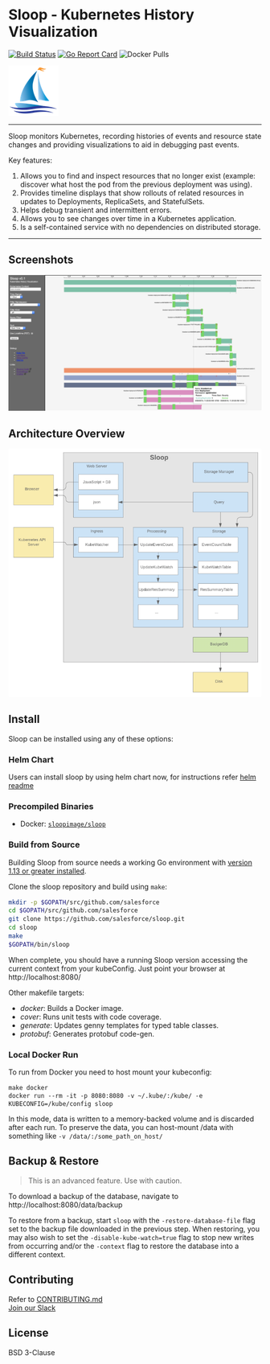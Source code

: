 # Sloop - Kubernetes History Visualization

[![Build Status](https://travis-ci.org/salesforce/sloop.svg?branch=master)](https://travis-ci.org/salesforce/sloop)
[![Go Report Card](https://goreportcard.com/badge/github.com/salesforce/sloop)](https://goreportcard.com/report/github.com/salesforce/sloop)
![Docker Pulls](https://img.shields.io/docker/pulls/sloopimage/sloop)

<img src="https://github.com/salesforce/sloop/raw/master/other/sloop_logo_color_small_notext.png">

----

Sloop monitors Kubernetes, recording histories of events and resource state changes 
and providing visualizations to aid in debugging past events.  

Key features:

1. Allows you to find and inspect resources that no longer exist (example: discover what host the pod from the previous deployment was using).
1. Provides timeline displays that show rollouts of related resources in updates to Deployments, ReplicaSets, and StatefulSets.
1. Helps debug transient and intermittent errors.
1. Allows you to see changes over time in a Kubernetes application.
1. Is a self-contained service with no dependencies on distributed storage.

----

## Screenshots

![Screenshot1](other/screenshot1.png?raw=true "Screenshot 1")

## Architecture Overview

![Architecture](other/architecture.png?raw=true "Architecture")

## Install

Sloop can be installed using any of these options:

### Helm Chart

Users can install sloop by using helm chart now, for instructions refer [helm readme](helm/sloop/README.md)

### Precompiled Binaries

- Docker: [`sloopimage/sloop`](https://hub.docker.com/r/sloopimage/sloop)

### Build from Source

Building Sloop from source needs a working Go environment
with [version 1.13 or greater installed](https://golang.org/doc/install).

Clone the sloop repository and build using `make`:

```sh
mkdir -p $GOPATH/src/github.com/salesforce
cd $GOPATH/src/github.com/salesforce
git clone https://github.com/salesforce/sloop.git
cd sloop
make
$GOPATH/bin/sloop
```

When complete, you should have a running Sloop version accessing the current context from your kubeConfig. Just point your browser at http://localhost:8080/

Other makefile targets:

* *docker*: Builds a Docker image.
* *cover*: Runs unit tests with code coverage.
* *generate*: Updates genny templates for typed table classes.
* *protobuf*: Generates protobuf code-gen.

### Local Docker Run

To run from Docker you need to host mount your kubeconfig:

```shell script
make docker
docker run --rm -it -p 8080:8080 -v ~/.kube/:/kube/ -e KUBECONFIG=/kube/config sloop
```

In this mode, data is written to a memory-backed volume and is discarded after each run. To preserve the data, you can host-mount /data with something like `-v /data/:/some_path_on_host/`

## Backup & Restore

> This is an advanced feature. Use with caution.

To download a backup of the database, navigate to http://localhost:8080/data/backup

To restore from a backup, start `sloop` with the `-restore-database-file` flag set to the backup file downloaded in the previous step. When restoring, you may also wish to set the `-disable-kube-watch=true` flag to stop new writes from occurring and/or the `-context` flag to restore the database into a different context.

## Contributing

Refer to [CONTRIBUTING.md](CONTRIBUTING.md)<br>
[Join our Slack](https://join.slack.com/t/sfdc-sloop/shared_invite/enQtNzgzOTcxOTUzMjM4LTgzMWJhZGU5ZTRjM2ZmNGE5ZDI1OTg4MTc2NDI4ZjAxMTZhMzE1MTc3NTI0M2M0MTcwY2JjOTQ0ZTIzMWU5OWQ)

## License

BSD 3-Clause
